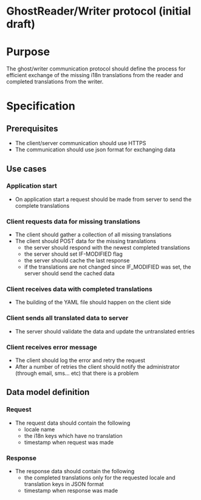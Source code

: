 GhostReader/Writer protocol (initial draft)
===========================================

# Purpose

The ghost/writer communication protocol should define the process for
efficient exchange of the missing i18n translations from the reader and
completed translations from the writer.

# Specification

## Prerequisites

* The client/server communication should use HTTPS
* The communication should use json format for exchanging data

## Use cases

### Application start

* On application start a request should be made from server to send the
complete translations

### Client requests data for missing translations

* The client should gather a collection of all missing translations
* The client should POST data for the missing translations
  - the server should respond with the newest completed translations
  - the server should set IF-MODIFIED flag
  - the server should cache the last response
  - if the translations are not changed since IF_MODIFIED was set, the
server should send the cached data

### Client receives data with completed translations

* The building of the YAML file should happen on the client side

### Client sends all translated data to server

* The server should validate the data and update the untranslated entries

### Client receives error message

* The client should log the error and retry the request
* After a number of retries the client should notify the administrator
(through email, sms... etc) that there is a problem

## Data model definition

### Request

* The request data should contain the following
  - locale name
  - the i18n keys which have no translation
  - timestamp when request was made

### Response

* The response data should contain the following
  - the completed translations only for the requested locale and
translation keys in JSON format
  - timestamp when response was made
